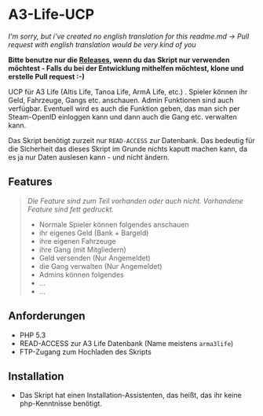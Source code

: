 # A3-Life-UCP

*I'm sorry, but i've created no english translation for this readme.md -> Pull request with english translation would be very kind of you*

**Bitte benutze nur die [Releases](https://github.com/majoess/A3-Life-UCP/releases), wenn du das Skript nur verwenden möchtest - Falls du bei der Entwicklung mithelfen möchtest, klone und erstelle Pull request :-)**

UCP für A3 Life (Altis Life, Tanoa Life, ArmA Life, etc.) . Spieler können ihr Geld, Fahrzeuge, Gangs etc. anschauen. Admin Funktionen sind auch verfügbar. Eventuell wird es auch die Funktion geben, das man sich per Steam-OpenID einloggen kann und dann auch die Gang etc. verwalten kann.

Das Skript benötigt zurzeit nur `READ-ACCESS` zur Datenbank. Das bedeutig für die Sicherheit das dieses Skript im Grunde nichts kaputt machen kann, da es ja nur Daten auslesen kann - und nicht ändern.

## Features

> *Die Feature sind zum Teil vorhanden oder auch nicht. Vorhandene Feature sind fett gedruckt.*
>* Normale Spieler können folgendes anschauen
>  * ihr eigenes Geld (Bank + Bargeld)
>  * ihre eigenen Fahrzeuge
>  * ihre Gang (mit Mitgliedern)
>  * Geld versenden (Nur Angemeldet)
>  * die Gang verwalten (Nur Angemeldet)
>* Admins können folgendes
>  * ...
>  * ...

## Anforderungen

* PHP 5.3
* READ-ACCESS zur A3 Life Datenbank (Name meistens `arma3life`)
* FTP-Zugang zum Hochladen des Skripts

## Installation

* Das Skript hat einen Installation-Assistenten, das heißt, das ihr keine php-Kenntnisse benötigt.


